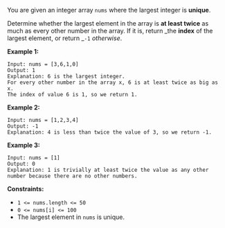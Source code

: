 You are given an integer array `nums` where the largest integer is **unique**.

Determine whether the largest element in the array is **at least twice** as
much as every other number in the array. If it is, return _the **index** of
the largest element, or return _`-1` _otherwise_.



**Example 1:**

    
    
    Input: nums = [3,6,1,0]
    Output: 1
    Explanation: 6 is the largest integer.
    For every other number in the array x, 6 is at least twice as big as x.
    The index of value 6 is 1, so we return 1.
    

**Example 2:**

    
    
    Input: nums = [1,2,3,4]
    Output: -1
    Explanation: 4 is less than twice the value of 3, so we return -1.

**Example 3:**

    
    
    Input: nums = [1]
    Output: 0
    Explanation: 1 is trivially at least twice the value as any other number because there are no other numbers.
    



**Constraints:**

  * `1 <= nums.length <= 50`
  * `0 <= nums[i] <= 100`
  * The largest element in `nums` is unique.

